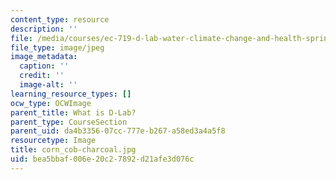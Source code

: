 ```yaml
---
content_type: resource
description: ''
file: /media/courses/ec-719-d-lab-water-climate-change-and-health-spring-2019/bea5bbaf006e20c27892d21afe3d076c_corn_cob-charcoal.jpg
file_type: image/jpeg
image_metadata:
  caption: ''
  credit: ''
  image-alt: ''
learning_resource_types: []
ocw_type: OCWImage
parent_title: What is D-Lab?
parent_type: CourseSection
parent_uid: da4b3356-07cc-777e-b267-a58ed3a4a5f8
resourcetype: Image
title: corn_cob-charcoal.jpg
uid: bea5bbaf-006e-20c2-7892-d21afe3d076c
---
```

